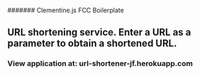 ####### Clementine.js FCC Boilerplate

## URL shortening service. Enter a URL as a parameter to obtain a shortened URL. 

### View application at: url-shortener-jf.herokuapp.com
